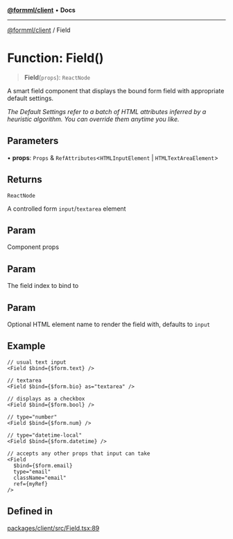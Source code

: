 [**@formml/client**](../README.md) • **Docs**

---

[@formml/client](../globals.md) / Field

# Function: Field()

> **Field**(`props`): `ReactNode`

A smart field component that displays the bound form field with appropriate default settings.

_The Default Settings refer to a batch of HTML attributes inferred by a heuristic algorithm. You can override them anytime you like._

## Parameters

• **props**: `Props` & `RefAttributes`\<`HTMLInputElement` \| `HTMLTextAreaElement`\>

## Returns

`ReactNode`

A controlled form `input`/`textarea` element

## Param

Component props

## Param

The field index to bind to

## Param

Optional HTML element name to render the field with, defaults to `input`

## Example

```tsx
// usual text input
<Field $bind={$form.text} />

// textarea
<Field $bind={$form.bio} as="textarea" />

// displays as a checkbox
<Field $bind={$form.bool} />

// type="number"
<Field $bind={$form.num} />

// type="datetime-local"
<Field $bind={$form.datetime} />

// accepts any other props that input can take
<Field
  $bind={$form.email}
  type="email"
  className="email"
  ref={myRef}
/>
```

## Defined in

[packages/client/src/Field.tsx:89](https://github.com/formml/formml/blob/6aacaa756f672e3d18c3bdf35091d08edefd594c/packages/client/src/Field.tsx#L89)
